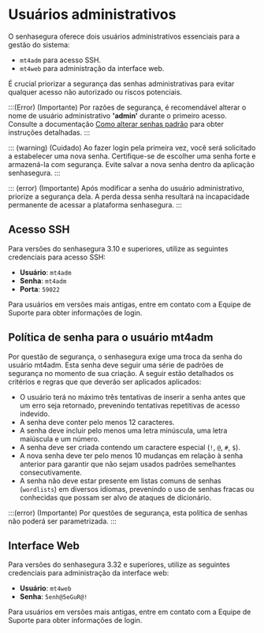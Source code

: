 # Usuários administrativos

O senhasegura oferece dois usuários administrativos essenciais para a gestão do sistema: 

* `mt4adm` para acesso SSH. 
* `mt4web` para administração da interface web. 

É crucial priorizar a segurança das senhas administrativas para evitar qualquer acesso não autorizado ou riscos potenciais.

:::(Error) (Importante)
Por razões de segurança, é recomendável alterar o nome de usuário administrativo **'admin'** durante o primeiro acesso. Consulte a documentação [Como alterar senhas padrão](/v3-33/docs/pt/orbit-cli-how-to-change-default-passwords) para obter instruções detalhadas. 
:::

::: (warning) (Cuidado)
Ao fazer login pela primeira vez, você será solicitado a estabelecer uma nova senha. Certifique-se de escolher uma senha forte e armazená-la com segurança. Evite salvar a nova senha dentro da aplicação senhasegura.
:::

::: (error) (Importante)
Após modificar a senha do usuário administrativo, priorize a segurança dela. A perda dessa senha resultará na incapacidade permanente de acessar a plataforma senhasegura.
:::
## Acesso SSH
Para versões do senhasegura 3.10 e superiores, utilize as seguintes credenciais para acesso SSH:

* **Usuário**: `mt4adm`
* **Senha**: `mt4adm`
* **Porta**: `59022`

Para usuários em versões mais antigas, entre em contato com a Equipe de Suporte para obter informações de login.

## Política de senha para o usuário mt4adm
Por questão de segurança, o senhasegura exige uma troca da senha do usuário mt4adm. Esta senha deve seguir uma série de padrões de segurança no momento de sua criação. A seguir estão detalhados os critérios e regras que que deverão ser aplicados aplicados:

* O usuário terá no máximo três tentativas de inserir a senha antes que um erro seja retornado, prevenindo tentativas repetitivas de acesso indevido.
* A senha deve conter pelo menos 12 caracteres.
* A senha deve incluir pelo menos uma letra minúscula, uma letra maiúscula e um número.
* A senha deve ser criada contendo um caractere especial (`!`, `@`, `#`, `$`).
* A nova senha deve ter pelo menos 10 mudanças em relação à senha anterior para garantir que não sejam usados padrões semelhantes consecutivamente.
* A senha não deve estar presente em listas comuns de senhas (`wordlists`) em diversos idiomas, prevenindo o uso de senhas fracas ou conhecidas que possam ser alvo de ataques de dicionário.

:::(error) (Importante)
Por questões de segurança, esta política de senhas não poderá ser parametrizada.
:::

## Interface Web

Para versões do senhasegura 3.32 e superiores, utilize as seguintes credenciais para administração da interface web:

* **Usuário**: `mt4web`
* **Senha**: `5enh@5eGuR@!`

Para usuários em versões mais antigas, entre em contato com a Equipe de Suporte para obter informações de login.





